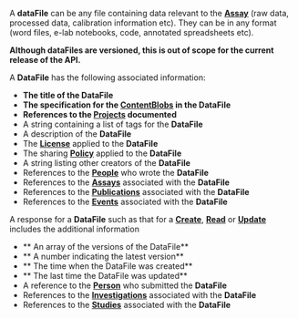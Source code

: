A **dataFile** can be any file containing data relevant to the [**Assay**](#tag/assays) (raw data, processed data, calibration information etc). They can be in any format (word files, e-lab notebooks, code, annotated spreadsheets etc).

**Although dataFiles are versioned, this is out of scope for the current release of the API.**

A **DataFile** has the following associated information:

* **The title of the DataFile**
* **The specification for the [ContentBlobs](#section/ContentBlob) in the DataFile**
* **References to the [Projects](#tag/projects) documented**
* A string containing a list of tags for the **DataFile**
* A description of the **DataFile**
* The [**License**](#section/Licence) applied to the **DataFile**
* The sharing [**Policy**](#section/Policy) applied to the **DataFile**
* A string listing other creators of the **DataFile**
* References to the [**People**](#tag/people) who wrote the **DataFile**
* References to the [**Assays**](#tag/assays) associated with the **DataFile**
* References to the [**Publications**](#tag/publications) associated with the **DataFile**
* References to the [**Events**](#tag/events) associated with the **DataFile**

A response for a **DataFile** such as that for a [**Create**](#tag/create), [**Read**](#tag/read) or [**Update**](#tag/update) includes the additional information

* ** An array of the versions of the DataFile**
* ** A number indicating the latest version**
* ** The time when the DataFile was created**
* ** The last time the DataFile was updated**
* A reference to the [**Person**](#tag/people) who submitted the **DataFile**
* References to the [**Investigations**](#tag/investigations) associated with the **DataFile**
* References to the [**Studies**](#tag/studies) associated with the **DataFile**



